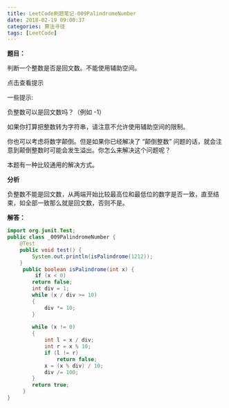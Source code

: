 ```yaml
---
title: LeetCode刷题笔记-009PalindromeNumber
date: 2018-02-19 09:00:37
categories: 算法寻径
tags: [LeetCode]
---
```

**题目：**

 判断一个整数是否是回文数。不能使用辅助空间。

点击查看提示

一些提示:

负整数可以是回文数吗？（例如 -1）

如果你打算把整数转为字符串，请注意不允许使用辅助空间的限制。

你也可以考虑将数字颠倒。但是如果你已经解决了 “颠倒整数” 问题的话，就会注意到颠倒整数时可能会发生溢出。你怎么来解决这个问题呢？

本题有一种比较通用的解决方式。

**分析**

负整数不能是回文数，从两端开始比较最高位和最低位的数字是否一致，直至结束，如全部一致那么就是回文数，否则不是。

**解答：**

````java
import org.junit.Test;
public class _009PalindromeNumber {
	@Test
	public void test() {
		System.out.println(isPalindrome(1212));
	}
	 public boolean isPalindrome(int x) {
		 if (x < 0)
	    return false;
	    int div = 1;
	    while (x / div >= 10)
	    {
	        div *= 10;
	    }
	 
	    while (x != 0)
	    {
	        int l = x / div;
	        int r = x % 10;
	        if (l != r)
	            return false;
	        x = (x % div) / 10;
	        div /= 100;
	    }
	    return true;
	 }
}


````









